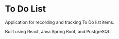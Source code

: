 # To Do List

Application for recording and tracking To Do list items.

Built using React, Java Spring Boot, and PostgreSQL.
